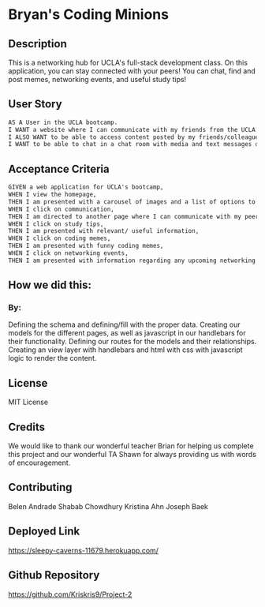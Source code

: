 # Bryan's Coding Minions

## Description 
This is a networking hub for UCLA's full-stack development class. On this application, you can stay connected with your peers! You can chat, find and post memes, networking events, and useful study tips! 

## User Story
```md
AS A User in the UCLA bootcamp. 
I WANT a website where I can communicate with my friends from the UCLA bootcamp.
I ALSO WANT to be able to access content posted by my friends/colleagues from the bootcamp.
I WANT to be able to chat in a chat room with media and text messages on a message board.
```
 
## Acceptance Criteria
```md
GIVEN a web application for UCLA's bootcamp, 
WHEN I view the homepage,
THEN I am presented with a carousel of images and a list of options to choose from (communication, tech news, study tips, coding memes, and networking events),
WHEN I click on communication,
THEN I am directed to another page where I can communicate with my peers,
WHEN I click on study tips, 
THEN I am presented with relevant/ useful information,
WHEN I click on coding memes,
THEN I am presented with funny coding memes,
WHEN I click on networking events,
THEN I am presented with information regarding any upcoming networking events. 
```
## How we did this:

### By:
Defining the schema and defining/fill with the proper data.
Creating our models for the different pages, as well as javascript in our handlebars for their functionality.
Defining our routes for the models and their relationships.
Creating an view layer with handlebars and html with css with javascript logic to render the content.

## License 
MIT License

## Credits
We would like to thank our wonderful teacher Brian for helping us complete this project and our wonderful TA Shawn for always providing us with words of encouragement. 

## Contributing

Belen Andrade 
Shabab Chowdhury
Kristina Ahn
Joseph Baek


## Deployed Link

https://sleepy-caverns-11679.herokuapp.com/

## Github Repository
https://github.com/Kriskris9/Project-2 

